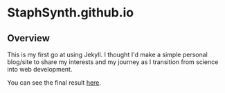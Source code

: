 # StaphSynth.github.io

## Overview
This is my first go at using Jekyll. I thought I'd make a simple personal blog/site to share my interests and my journey as I transition from science into web development.

You can see the final result [here](http://syntheta.se/).
